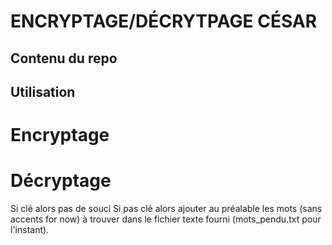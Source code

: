 # ENCRYPTAGE/DÉCRYTPAGE CÉSAR
## Contenu du repo
## Utilisation 
# Encryptage
# Décryptage
Si clé alors pas de souci
Si pas clé alors ajouter au préalable les mots (sans accents for now) à trouver dans le fichier texte fourni (mots_pendu.txt pour l'instant).
